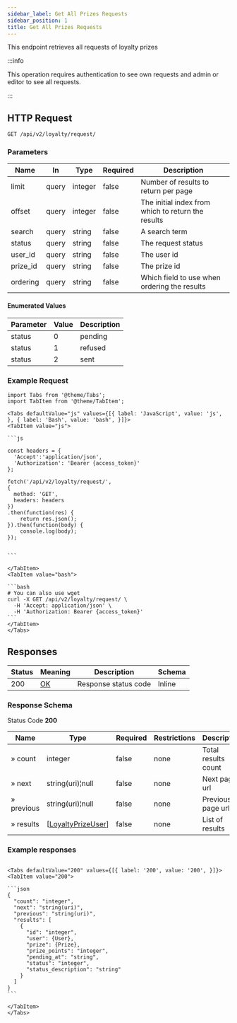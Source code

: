 ```yaml
---
sidebar_label: Get All Prizes Requests
sidebar_position: 1
title: Get All Prizes Requests
---
```


This endpoint retrieves all requests of loyalty prizes

:::info

This operation requires authentication to see own requests and admin or editor to see all requests.

:::


## HTTP Request

`GET /api/v2/loyalty/request/`

### Parameters

|Name|In|Type|Required| Description                                        |
|---|---|---|---|----------------------------------------------------|
|limit|query|integer|false| Number of results to return per page               |
|offset|query|integer|false| The initial index from which to return the results |
|search|query|string|false| A search term                                      |
|status|query|string|false| The request status                                 |
|user_id|query|string|false| The user id                                        |
|prize_id|query|string|false| The prize id                                       |
|ordering|query|string|false| Which field to use when ordering the results       |

#### Enumerated Values

|Parameter|Value|Description|
|---|---|---|
|status|0|pending|
|status|1|refused|
|status|2|sent|

### Example Request

````mdx-code-block
import Tabs from '@theme/Tabs';
import TabItem from '@theme/TabItem';

<Tabs defaultValue="js" values={[{ label: 'JavaScript', value: 'js', }, { label: 'Bash', value: 'bash', }]}>
<TabItem value="js">

```js

const headers = {
  'Accept':'application/json',
  'Authorization': 'Bearer {access_token}'
};

fetch('/api/v2/loyalty/request/',
{
  method: 'GET',
  headers: headers
})
.then(function(res) {
    return res.json();
}).then(function(body) {
    console.log(body);
});


```

</TabItem>
<TabItem value="bash">

```bash
# You can also use wget
curl -X GET /api/v2/loyalty/request/ \
  -H 'Accept: application/json' \
  -H 'Authorization: Bearer {access_token}'
```
</TabItem>
</Tabs>
````

## Responses

|Status|Meaning|Description|Schema|
|---|---|---|---|
|200|[OK](https://tools.ietf.org/html/rfc7231#section-6.3.1)|Response status code|Inline|

### Response Schema

Status Code **200**

|Name|Type|Required|Restrictions|Description|
|---|---|---|---|---|
|» count|integer|false|none|Total results count|
|» next|string(uri)¦null|false|none|Next page url|
|» previous|string(uri)¦null|false|none|Previous page url|
|» results|[[LoyaltyPrizeUser](/docs/apireference/v2/schemas/loyalty_prize_user)]|false|none|List of results|

### Example responses


````mdx-code-block

<Tabs defaultValue="200" values={[{ label: '200', value: '200', }]}>
<TabItem value="200">

```json
{
  "count": "integer",
  "next": "string(uri)",
  "previous": "string(uri)",
  "results": [
    {
      "id": "integer",
      "user": {User},
      "prize": {Prize},
      "prize_points": "integer",
      "pending_at": "string",
      "status": "integer",
      "status_description": "string"
    }
  ]
}
```

</TabItem>
</Tabs>
````




